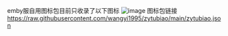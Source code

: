 emby服自用图标包目前只收录了以下图标
![image](https://img.1176520.xyz/file/eab6279992cba1f9a6eb2.jpg)
图标包链接
https://raw.githubusercontent.com/wangyi1995/zytubiao/main/zytubiao.json
